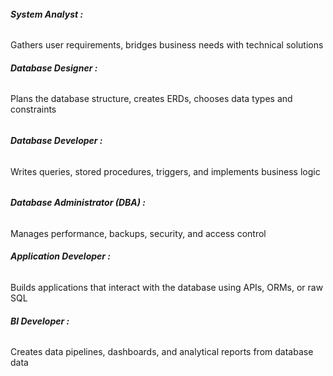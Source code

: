 ###### 

###### **System Analyst :**



Gathers user requirements, bridges business needs with technical solutions





###### **Database Designer :** 



Plans the database structure, creates ERDs, chooses data types and constraints



###### 

###### **Database Developer :** 



Writes queries, stored procedures, triggers, and implements business logic



###### 

###### **Database Administrator (DBA) :** 



Manages performance, backups, security, and access control





###### **Application Developer :** 



Builds applications that interact with the database using APIs, ORMs, or raw SQL





###### **BI Developer :** 



Creates data pipelines, dashboards, and analytical reports from database data

